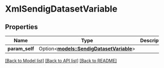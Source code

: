 # XmlSendigDatasetVariable

## Properties

Name | Type | Description | Notes
------------ | ------------- | ------------- | -------------
**param_self** | Option<[**models::SendigDatasetVariable**](SendigDatasetVariable.md)> |  | [optional]

[[Back to Model list]](../README.md#documentation-for-models) [[Back to API list]](../README.md#documentation-for-api-endpoints) [[Back to README]](../README.md)


